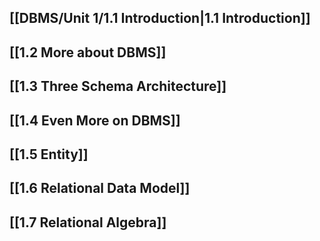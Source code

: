 
## [[DBMS/Unit 1/1.1 Introduction|1.1 Introduction]]
## [[1.2 More about DBMS]]
## [[1.3 Three Schema Architecture]]
## [[1.4 Even More on DBMS]]
## [[1.5 Entity]]
## [[1.6 Relational Data Model]]
## [[1.7 Relational Algebra]]

